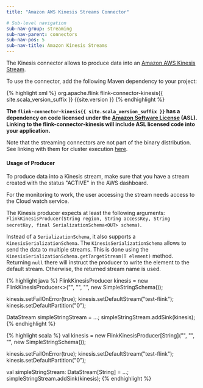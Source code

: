 ```yaml
---
title: "Amazon AWS Kinesis Streams Connector"

# Sub-level navigation
sub-nav-group: streaming
sub-nav-parent: connectors
sub-nav-pos: 5
sub-nav-title: Amazon Kinesis Streams
---
```

<!--
Licensed to the Apache Software Foundation (ASF) under one
or more contributor license agreements.  See the NOTICE file
distributed with this work for additional information
regarding copyright ownership.  The ASF licenses this file
to you under the Apache License, Version 2.0 (the
"License"); you may not use this file except in compliance
with the License.  You may obtain a copy of the License at

  http://www.apache.org/licenses/LICENSE-2.0

Unless required by applicable law or agreed to in writing,
software distributed under the License is distributed on an
"AS IS" BASIS, WITHOUT WARRANTIES OR CONDITIONS OF ANY
KIND, either express or implied.  See the License for the
specific language governing permissions and limitations
under the License.
-->

The Kinesis connector allows to produce data into an [Amazon AWS Kinesis Stream](http://aws.amazon.com/kinesis/streams/).

To use the connector, add the following Maven dependency to your project:

{% highlight xml %}
<dependency>
  <groupId>org.apache.flink</groupId>
  <artifactId>flink-connector-kinesis{{ site.scala_version_suffix }}</artifactId>
  <version>{{site.version }}</version>
</dependency>
{% endhighlight %}

**The `flink-connector-kinesis{{ site.scala_version_suffix }}` has a dependency on code licensed under the [Amazon Software License](https://aws.amazon.com/asl/) (ASL).
Linking to the flink-connector-kinesis will include ASL licensed code into your application.**

Note that the streaming connectors are not part of the binary distribution. 
See linking with them for cluster execution [here]({{site.baseurl}}/apis/cluster_execution.html#linking-with-modules-not-contained-in-the-binary-distribution).


#### Usage of Producer

To produce data into a Kinesis stream, make sure that you have a stream created with the status "ACTIVE" in the AWS dashboard.

For the monitoring to work, the user accessing the stream needs access to the Cloud watch service.

The Kinesis producer expects at least the following arguments: `FlinkKinesisProducer(String region, String accessKey, String secretKey, final SerializationSchema<OUT> schema)`.


Instead of a `SerializationSchema`, it also supports a `KinesisSerializationSchema`. The `KinesisSerializationSchema` allows to send the data to multiple streams. This is 
done using the `KinesisSerializationSchema.getTargetStream(T element)` method. Returning `null` there will instruct the producer to write the element to the default stream.
Otherwise, the returned stream name is used.

<div class="codetabs" markdown="1">
<div data-lang="java" markdown="1">
{% highlight java %}
FlinkKinesisProducer<String> kinesis = new FlinkKinesisProducer<>("<aws region>",
        "<accessKey>", "<secretKey>", new SimpleStringSchema());

kinesis.setFailOnError(true);
kinesis.setDefaultStream("test-flink");
kinesis.setDefaultPartition("0");

DataStream<String> simpleStringStream = ...;
simpleStringStream.addSink(kinesis);
{% endhighlight %}
</div>
<div data-lang="scala" markdown="1">
{% highlight scala %}
val kinesis = new FlinkKinesisProducer[String]("<aws region>",
        "<accessKey>", "<secretKey>", new SimpleStringSchema());

kinesis.setFailOnError(true);
kinesis.setDefaultStream("test-flink");
kinesis.setDefaultPartition("0");

val simpleStringStream: DataStream[String] = ...;
simpleStringStream.addSink(kinesis);
{% endhighlight %}
</div>
</div>


		
		
